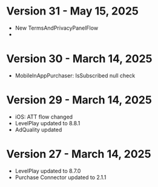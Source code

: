 ﻿# Version 31 - May 15, 2025
* New TermsAndPrivacyPanelFlow
* 

# Version 30 - March 14, 2025
* MobileInAppPurchaser: IsSubscribed null check

# Version 29 - March 14, 2025
* iOS: ATT flow changed
* LevelPlay updated to 8.8.1
* AdQuality updated

# Version 27 - March 14, 2025
* LevelPlay updated to 8.7.0
* Purchase Connector updated to 2.1.1